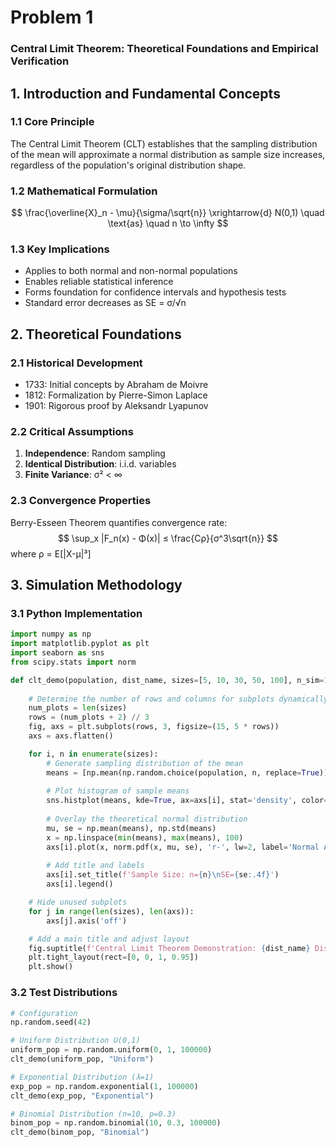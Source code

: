# Problem 1

### **Central Limit Theorem: Theoretical Foundations and Empirical Verification**

## 1. Introduction and Fundamental Concepts

### 1.1 Core Principle
The Central Limit Theorem (CLT) establishes that the sampling distribution of the mean will approximate a normal distribution as sample size increases, regardless of the population's original distribution shape.

### 1.2 Mathematical Formulation
$$
\frac{\overline{X}_n - \mu}{\sigma/\sqrt{n}} \xrightarrow{d} N(0,1) \quad \text{as} \quad n \to \infty
$$

### 1.3 Key Implications
- Applies to both normal and non-normal populations
- Enables reliable statistical inference
- Forms foundation for confidence intervals and hypothesis tests
- Standard error decreases as SE = σ/√n

## 2. Theoretical Foundations

### 2.1 Historical Development
- 1733: Initial concepts by Abraham de Moivre
- 1812: Formalization by Pierre-Simon Laplace
- 1901: Rigorous proof by Aleksandr Lyapunov

### 2.2 Critical Assumptions
1. **Independence**: Random sampling
2. **Identical Distribution**: i.i.d. variables
3. **Finite Variance**: σ² < ∞

### 2.3 Convergence Properties
Berry-Esseen Theorem quantifies convergence rate:
$$
\sup_x |F_n(x) - Φ(x)| ≤ \frac{Cρ}{σ^3\sqrt{n}}
$$
where ρ = E[|X-μ|³]

## 3. Simulation Methodology

### 3.1 Python Implementation
```python
import numpy as np
import matplotlib.pyplot as plt
import seaborn as sns
from scipy.stats import norm

def clt_demo(population, dist_name, sizes=[5, 10, 30, 50, 100], n_sim=10000):
    
    # Determine the number of rows and columns for subplots dynamically
    num_plots = len(sizes)
    rows = (num_plots + 2) // 3
    fig, axs = plt.subplots(rows, 3, figsize=(15, 5 * rows))
    axs = axs.flatten()

    for i, n in enumerate(sizes):
        # Generate sampling distribution of the mean
        means = [np.mean(np.random.choice(population, n, replace=True)) for _ in range(n_sim)]
        
        # Plot histogram of sample means
        sns.histplot(means, kde=True, ax=axs[i], stat='density', color='blue', label='Sample Means')
        
        # Overlay the theoretical normal distribution
        mu, se = np.mean(means), np.std(means)
        x = np.linspace(min(means), max(means), 100)
        axs[i].plot(x, norm.pdf(x, mu, se), 'r-', lw=2, label='Normal Approximation')
        
        # Add title and labels
        axs[i].set_title(f'Sample Size: n={n}\nSE={se:.4f}')
        axs[i].legend()

    # Hide unused subplots
    for j in range(len(sizes), len(axs)):
        axs[j].axis('off')

    # Add a main title and adjust layout
    fig.suptitle(f'Central Limit Theorem Demonstration: {dist_name} Distribution', fontsize=16, y=0.95)
    plt.tight_layout(rect=[0, 0, 1, 0.95])
    plt.show()
```

### 3.2 Test Distributions
```python
# Configuration
np.random.seed(42)

# Uniform Distribution U(0,1)
uniform_pop = np.random.uniform(0, 1, 100000)
clt_demo(uniform_pop, "Uniform")

# Exponential Distribution (λ=1)
exp_pop = np.random.exponential(1, 100000)
clt_demo(exp_pop, "Exponential")

# Binomial Distribution (n=10, p=0.3)
binom_pop = np.random.binomial(10, 0.3, 100000)
clt_demo(binom_pop, "Binomial")
```

